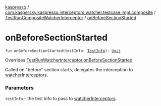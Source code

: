 [kaspresso](../../index.md) / [com.kaspersky.kaspresso.interceptors.watcher.testcase.impl.composite](../index.md) / [TestRunCompositeWatcherInterceptor](index.md) / [onBeforeSectionStarted](./on-before-section-started.md)

# onBeforeSectionStarted

`fun onBeforeSectionStarted(testInfo: `[`TestInfo`](../../com.kaspersky.kaspresso.testcases.models.info/-test-info/index.md)`): `[`Unit`](https://kotlinlang.org/api/latest/jvm/stdlib/kotlin/-unit/index.html)

Overrides [TestRunWatcherInterceptor.onBeforeSectionStarted](../../com.kaspersky.kaspresso.interceptors.watcher.testcase/-test-run-watcher-interceptor/on-before-section-started.md)

Called on "before" section starts, delegates the interception to [watcherInterceptors](#).

### Parameters

`testInfo` - the test info to pass to [watcherInterceptors](#).